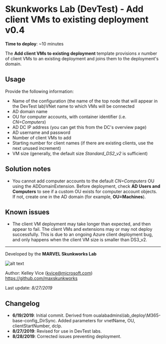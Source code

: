 ﻿# Skunkworks Lab (DevTest) - Add client VMs to existing deployment v0.4

**Time to deploy**: ~10 minutes

The **Add client VMs to existing deployment** template provisions _x_ number of client VMs to an existing deployment and joins them to the deployment's domain.

## Usage

Provide the following information:

+ Name of the configuration (the name of the top node that will appear in the DevTest lab)VNet name to which VMs will be connected
+ AD domain name
+ OU for computer accounts, with container identifier (i.e. _CN=Computers_)
+ AD DC IP address (you can get this from the DC's overview page)
+ AD username and password
+ Number of client VMs to add
+ Starting number for client names (if there are existing clients, use the next unused increment)
+ VM size (generally, the default size _Standard_DS2_v2_ is sufficient)

## Solution notes

+ You cannot add computer accounts to the default _CN=Computers_ OU using the ADDomainExtension. Before deployment, check **AD Users and Computers** to see if a custom OU exists for computer account objects. If not, create one in the AD domain (for example, **OU=Machines**).

## Known issues

+ The client VM deployment may take longer than expected, and then appear to fail. The client VMs and extensions may or may not deploy successfully. This is due to an ongoing Azure client deployment bug, and only happens when the client VM size is smaller than DS3_v2.

___
Developed by the **MARVEL Skunkworks Lab**

![alt text](../common/images/maxskunkworkslogo-small.jpg "MARVEL Skunkworks")

Author: Kelley Vice (kvice@microsoft.com)  
https://github.com/maxskunkworks

Last update: _8/27/2019_

## Changelog

+ **6/19/2019**: Initial commit. Derived from oualabadmins\lab_deploy\M365-base-config_DirSync. Added parameters for vnetName, OU, clientStartNumber, dcIp.
+ **8/27/2019**: Revised for use in DevTest labs.
+ **8/28/2019**: Corrected issues preventing deployment.

